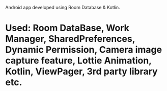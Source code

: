 Android app developed using Room Database & Kotlin.

# Used:  Room DataBase, Work Manager, SharedPreferences, Dynamic Permission, Camera image capture feature, Lottie Animation, Kotlin, ViewPager, 3rd party library etc.

